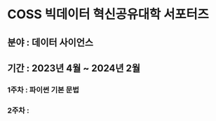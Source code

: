 # COSS 빅데이터 혁신공유대학 서포터즈
## 분야 : 데이터 사이언스
## 기간 : 2023년 4월 ~ 2024년 2월
### 1주차 : 파이썬 기본 문법 
### 2주차 : 
